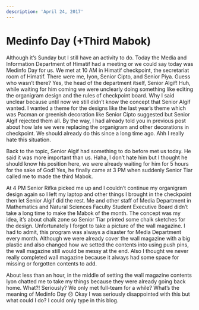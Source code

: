 ```yaml
---
description: 'April 24, 2017'
---
```


# Medinfo Day \(+Third Mabok\)

Although it’s Sunday but I still have an activity to do. Today the Media and Information Department of Himatif had a meeting or we could say today was Medinfo Day for us. We met at 10 AM in Himatif checkpoint, the secretariat room of Himatif. There were me, Iyon, Senior Cipto, and Senior Piya. Guess who wasn’t there? Yes, the head of the department itself, Senior Algif! Huh, while waiting for him coming we were unclearly doing something like editing the organigram design and the rules of checkpoint board. Why I said unclear because until now we still didn’t know the concept that Senior Algif wanted. I wanted a theme for the designs like the last year’s theme which was Pacman or greenish decoration like Senior Cipto suggested but Senior Algif rejected them all. By the way, I had already told you in previous post about how late we were replacing the organigram and other decorations in checkpoint. We should already do this since a long time ago. Ahh I really hate this situation.

Back to the topic, Senior Algif had something to do before met us today. He said it was more important than us. Haha, I don’t hate him but I thought he should know his position here, we were already waiting for him for 5 hours for the sake of God! Yes, he finally came at 3 PM when suddenly Senior Tiar called me to made the third Mabok.

At 4 PM Senior Rifka picked me up and I couldn’t continue my organigram design again so I left my laptop and other things I brought in the checkpoint then let Senior Algif did the rest. Me and other staff of Media Department in Mathematics and Natural Sciences Faculty Student Executive Board didn’t take a long time to make the Mabok of the month. The concept was my idea, it’s about chalk zone so Senior Tiar printed some chalk sketches for the design. Unfortunately I forgot to take a picture of the wall magazine. I had to admit, this program was always a disaster for Media Department every month. Although we were already cover the wall magazine with a big plastic and also changed how we setted the contents into using push pins, the wall magazine still would be messy at the end. Also I thought we never really completed wall magazine because it always had some space for missing or forgotten contents to add.

About less than an hour, in the middle of setting the wall magazine contents Iyon chatted me to take my things because they were already going back home. What?! Seriously? We only met full-team for a while? What’s the meaning of Medinfo Day ☹️ Okay I was seriously disappointed with this but what could I do? I could only type in this blog.

